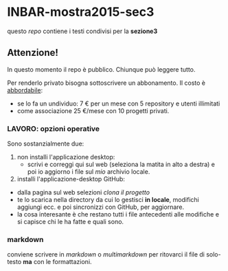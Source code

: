 # INBAR-mostra2015-sec3

questo *repo* contiene i testi condivisi per la **sezione3**

## Attenzione!

In questo momento il repo è pubblico. Chiunque può leggere tutto. 

Per renderlo privato bisogna sottoscrivere un abbonamento. Il costo è  [abbordabile](https://github.com/pricing): 

- se lo fa un undividuo: 7 € per un mese con 5 repository e utenti illimitati
- come associazione 25 €/mese con 10 progetti privati.

### LAVORO: opzioni operative

 Sono sostanzialmente due:
 
1. non installi l'applicazione desktop:
   - scrivi e correggi qui sul web (seleziona la matita in alto a destra) e poi io aggiorno i file sul _mio_ archivio locale.
2. installi l'applicazione-desktop GitHub:
  - dalla pagina sul web selezioni *clona il progetto*
  - te lo scarica nella directory da cui lo gestisci **in locale**, modifichi aggiungi ecc. e poi sincronizzi con GitHub, per aggiornare.
  - la cosa interesante è che restano tutti i file antecedenti alle modifiche e si capisce chi le ha fatte e quali sono.

### markdown

conviene scrivere in *markdown* o _multimarkdown_ per ritovarci il file di solo-testo **ma** con le formattazioni.
